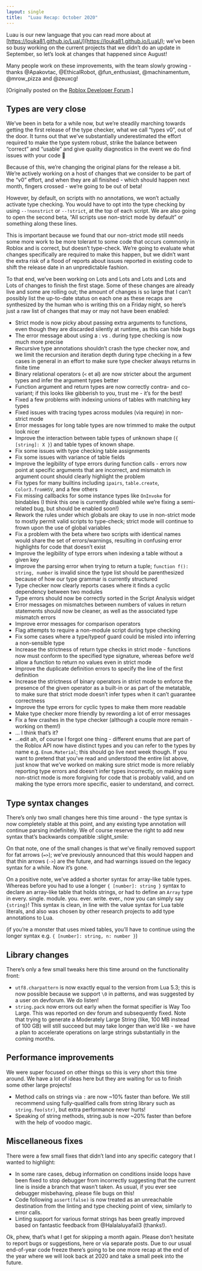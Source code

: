 ```yaml
---
layout: single
title:  "Luau Recap: October 2020"
---
```


Luau is our new language that you can read more about at [https://louka81.github.io/LuaU](https://louka81.github.io/LuaU); we’ve been so busy working on the current projects that we didn’t do an update in September, so let’s look at changes that happened since August!

Many people work on these improvements, with the team slowly growing - thanks @Apakovtac, @EthicalRobot, @fun_enthusiast, @machinamentum, @mrow_pizza and @zeuxcg!

[Originally posted on the [Roblox Developer Forum](https://devforum.roblox.com/t/luau-recap-october-2020/).]

## Types are very close

We’ve been in beta for a while now, but we’re steadily marching towards getting the first release of the type checker, what we call “types v0”, out of the door. It turns out that we’ve substantially underestimated the effort required to make the type system robust, strike the balance between “correct” and “usable” and give quality diagnostics in the event we do find issues with your code 🙂

Because of this, we’re changing the original plans for the release a bit. We’re actively working on a host of changes that we consider to be part of the “v0” effort, and when they are all finished - which should happen next month, fingers crossed - we’re going to be out of beta!

However, by default, on scripts with no annotations, we won’t actually activate type checking. You would have to opt into the type checking by using `--!nonstrict` or `--!strict`, at the top of each script. We are also going to open the second beta, “All scripts use non-strict mode by default” or something along these lines.

This is important because we found that our non-strict mode still needs some more work to be more tolerant to some code that occurs commonly in Roblox and is correct, but doesn’t type-check. We’re going to evaluate what changes specifically are required to make this happen, but we didn’t want the extra risk of a flood of reports about issues reported in existing code to shift the release date in an unpredictable fashion.

To that end, we’ve been working on Lots and Lots and Lots and Lots and Lots of changes to finish the first stage. Some of these changes are already live and some are rolling out; the amount of changes is so large that I can’t possibly list the up-to-date status on each one as these recaps are synthesized by the human who is writing this on a Friday night, so here’s just a raw list of changes that may or may not have been enabled:

 * Strict mode is now picky about passing extra arguments to functions, even though they are discarded silently at runtime, as this can hide bugs
 * The error message about using a : vs . during type checking is now much more precise
 * Recursive type annotations shouldn’t crash the type checker now, and we limit the recursion and iteration depth during type checking in a few cases in general in an effort to make sure type checker always returns in finite time
 * Binary relational operators (`<` et al) are now stricter about the argument types and infer the argument types better
 * Function argument and return types are now correctly contra- and co-variant; if this looks like gibberish to you, trust me - it’s for the best!
 * Fixed a few problems with indexing unions of tables with matching key types
 * Fixed issues with tracing types across modules (via require) in non-strict mode
 * Error messages for long table types are now trimmed to make the output look nicer
 * Improve the interaction between table types of unknown shape (`{ [string]: X }`) and table types of known shape.
 * Fix some issues with type checking table assignments
 * Fix some issues with variance of table fields
 * Improve the legibility of type errors during function calls - errors now point at specific arguments that are incorrect, and mismatch in argument count should clearly highlight the problem
 * Fix types for many builtins including `ipairs`, `table.create`, `Color3.fromHSV`, and a few others
 * Fix missing callbacks for some instance types like `OnInvoke` for bindables (I think this one is currently disabled while we’re fixing a semi-related bug, but should be enabled soon!)
 * Rework the rules under which globals are okay to use in non-strict mode to mostly permit valid scripts to type-check; strict mode will continue to frown upon the use of global variables
 * Fix a problem with the beta where two scripts with identical names would share the set of errors/warnings, resulting in confusing error highlights for code that doesn’t exist
 * Improve the legibility of type errors when indexing a table without a given key
 * Improve the parsing error when trying to return a tuple; `function f(): string, number` is invalid since the type list should be parenthesized because of how our type grammar is currently structured
 * Type checker now clearly reports cases where it finds a cyclic dependency between two modules
 * Type errors should now be correctly sorted in the Script Analysis widget
 * Error messages on mismatches between numbers of values in return statements should now be cleaner, as well as the associated type mismatch errors
 * Improve error messages for comparison operators
 * Flag attempts to require a non-module script during type checking
 * Fix some cases where a type/typeof guard could be misled into inferring a non-sensible type
 * Increase the strictness of return type checks in strict mode - functions now must conform to the specified type signature, whereas before we’d allow a function to return no values even in strict mode
 * Improve the duplicate definition errors to specify the line of the first definition
 * Increase the strictness of binary operators in strict mode to enforce the presence of the given operator as a built-in or as part of the metatable, to make sure that strict mode doesn’t infer types when it can’t guarantee correctness
 * Improve the type errors for cyclic types to make them more readable
 * Make type checker more friendly by rewording a lot of error messages
 * Fix a few crashes in the type checker (although a couple more remain - working on them!)
 * … I think that’s it?
 * …edit ah, of course I forgot one thing - different enums that are part of the Roblox API now have distinct types and you can refer to the types by name e.g. `Enum.Material`; this should go live next week though.
If you want to pretend that you’ve read and understood the entire list above, just know that we’ve worked on making sure strict mode is more reliably reporting type errors and doesn’t infer types incorrectly, on making sure non-strict mode is more forgiving for code that is probably valid, and on making the type errors more specific, easier to understand, and correct.

## Type syntax changes

There’s only two small changes here this time around - the type syntax is now completely stable at this point, and any existing type annotation will continue parsing indefinitely. We of course reserve the right to add new syntax that’s backwards compatible :slight_smile:

On that note, one of the small changes is that we’ve finally removed support for fat arrows (`=>`); we’ve previously announced that this would happen and that thin arrows (`->`) are the future, and had warnings issued on the legacy syntax for a while. Now it’s gone.

On a positive note, we’ve added a shorter syntax for array-like table types. Whereas before you had to use a longer `{ [number]: string }` syntax to declare an array-like table that holds strings, or had to define an `Array` type in every. single. module. you. ever. write. ever., now you can simply say `{string}`! This syntax is clean, in line with the value syntax for Lua table literals, and also was chosen by other research projects to add type annotations to Lua.

(if you’re a monster that uses mixed tables, you’ll have to continue using the longer syntax e.g. `{ [number]: string, n: number }`)

## Library changes

There’s only a few small tweaks here this time around on the functionality front:

 * `utf8.charpattern` is now exactly equal to the version from Lua 5.3; this is now possible because we support `\0` in patterns, and was suggested by a user on devforum. We do listen!
 * `string.pack` now errors out early when the format specifier is Way Too Large. This was reported on dev forum and subsequently fixed. Note that trying to generate a Moderately Large String (like, 100 MB instead of 100 GB) will still succeed but may take longer than we’d like - we have a plan to accelerate operations on large strings substantially in the coming months.
 
## Performance improvements

We were super focused on other things so this is very short this time around. We have a lot of ideas here but they are waiting for us to finish some other large projects!

 * Method calls on strings via `:` are now ~10% faster than before. We still recommend using fully-qualified calls from string library such as `string.foo(str)`, but extra performance never hurts!
 * Speaking of string methods, string.sub is now ~20% faster than before with the help of voodoo magic.

## Miscellaneous fixes

There were a few small fixes that didn’t land into any specific category that I wanted to highlight:

 * In some rare cases, debug information on conditions inside loops have been fixed to stop debugger from incorrectly suggesting that the current line is inside a branch that wasn’t taken. As usual, if you ever see debugger misbehaving, please file bugs on this!
 * Code following `assert(false)` is now treated as an unreachable destination from the linting and type checking point of view, similarly to error calls.
 * Linting support for various format strings has been greatly improved based on fantastic feedback from @Halalaluyafail3 (thanks!).
 
Ok, phew, that’s what I get for skipping a month again. Please don’t hesitate to report bugs or suggestions, here or via separate posts. Due to our usual end-of-year code freeze there’s going to be one more recap at the end of the year where we will look back at 2020 and take a small peek into the future.

